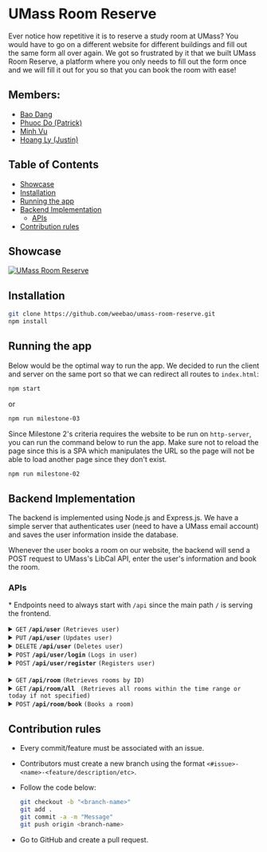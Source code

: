 # UMass Room Reserve

Ever notice how repetitive it is to reserve a study room at UMass? You would have to go on a different website for different buildings and fill out the same form all over again. We got so frustrated by it that we built UMass Room Reserve, a platform where you only needs to fill out the form once and we will fill it out for you so that you can book the room with ease!

## Members:

- [Bao Dang](https://github.com/weebao)
- [Phuoc Do (Patrick)](https://github.com/patdmp)
- [Minh Vu](https://github.com/Tristesse02)
- [Hoang Ly (Justin)](https://github.com/Unravel2802)

## Table of Contents

- [Showcase](#showcase)
- [Installation](#installation)
- [Running the app](#running-the-app)
- [Backend Implementation](#backend-implementation)
  - [APIs](#apis)
- [Contribution rules](#contribution-rules)

## Showcase

[![UMass Room Reserve](https://img.youtube.com/vi/JtVMitNVZec/0.jpg)](https://youtu.be/JtVMitNVZec)

## Installation

```bash
git clone https://github.com/weebao/umass-room-reserve.git
npm install
```

## Running the app

Below would be the optimal way to run the app. We decided to run the client and server on the same port so that we can redirect all routes to `index.html`:
```bash
npm start
```
or
```bash
npm run milestone-03
```

Since Milestone 2's criteria requires the website to be run on `http-server`, you can run the command below to run the app. Make sure not to reload the page since this is a SPA which manipulates the URL so the page will not be able to load another page since they don't exist.
```bash
npm run milestone-02
```

## Backend Implementation

The backend is implemented using Node.js and Express.js. We have a simple server that authenticates user (need to have a UMass email account) and saves the user information inside the database.

Whenever the user books a room on our website, the backend will send a POST request to UMass's LibCal API, enter the user's information and book the room.

### APIs 

\* Endpoints need to always start with `/api` since the main path `/` is serving the frontend.

<details>
 <summary><code>GET</code> <code><b>/api/user</b></code> <code>(Retrieves user)</code></summary>

##### Query Parameters

> | name      |  type     | data type               | description                                                           |
> |-----------|-----------|-------------------------|-----------------------------------------------------------------------|
> | email     |  required | string                  | The user's email.                                                    |

##### Responses

> | http code     | content-type                      | response                                                            |
> |---------------|-----------------------------------|---------------------------------------------------------------------|
> | `200`         | `application/json`                 | `{"email":"<email>","name":"<name>","id":"<id>"}`                   |
> | `404`         | `application/json`                 | `{"message":"User not found"}`                                      |
> | `500`         | `application/json`                 | `{"message":"Internal server error"}`                               |

##### Example URL

> ```text
>  GET /api/user?email=richards@cs.umass.edu
> ```

</details>

<details>
  <summary><code>PUT</code> <code><b>/api/user</b></code> <code>(Updates user)</code></summary>

##### Query Parameters

> | name      |  type     | data type               | description                                                           |
> |-----------|-----------|-------------------------|-----------------------------------------------------------------------|
> | email    |  required | string                  | The user's email.                                                    |

##### Request Body

> | name      |  type     | data type               | description                                                           |
> |-----------|-----------|-------------------------|-----------------------------------------------------------------------|
> | firstName       |  required | string                  | The user's first name.                                                     |
> | lastName       |  required | string                  | The user's last name.                                                     |
> | role       |  required | string                  | The user's role. ("Undergraduate", "Graduate", "Other")                                                     |
> | major       |  required | string                  | The user's major.                                                     |

##### Responses


> | http code     | content-type                      | response                                                            |
> |---------------|-----------------------------------|---------------------------------------------------------------------|
> | `200`         | `application/json`                 | `{"email":"<email>","name":"<name>","id":"<id>"}`                   |
> | `404`         | `application/json`                 | `{"message":"User not found"}`                                      |
> | `500`         | `application/json`                 | `{"message":"Internal server error"}`                               |

##### Example URL

> ```json
>  PUT /api/user?email=richards@cs.umass.edu
>  Request Body: 
>  {
>    "firstName": "Timothy D.",
>    "lastName": "Richards",
>    "role": "Other",
>    "major": "Computer Science"
>  }

</details>

<details>
 <summary><code>DELETE</code> <code><b>/api/user</b></code> <code>(Deletes user)</code></summary>

##### Query Parameters

> | name      |  type     | data type               | description                                                           |
> |-----------|-----------|-------------------------|-----------------------------------------------------------------------|
> | email    |  required | string                  | The user's email.                                                    |

##### Responses

> | http code     | content-type                      | response                                                            |
> |---------------|-----------------------------------|---------------------------------------------------------------------|
> | `200`         | `application/json`                 | `{"message":"User deleted"}`                                        |
> | `404`         | `application/json`                 | `{"message":"User not found"}`                                      |
> | `500`         | `application/json`                 | `{"message":"Internal server error"}`                               |


##### Example URL

> ```text
>  DELETE /api/user?email=richards@cs.umass.edu
> ``` 

</details>

<details>
 <summary><code>POST</code> <code><b>/api/user/login</b></code> <code>(Logs in user)</code></summary>

##### Request Body

> | name      |  type     | data type               | description                                                           |
> |-----------|-----------|-------------------------|-----------------------------------------------------------------------|
> | email      |  required | string                  | The user's email.                                                    |
> | password   |  required | string                  | The user's password.                                                 |

##### Responses

> | http code     | content-type                      | response                                                            |
> |---------------|-----------------------------------|---------------------------------------------------------------------|
> | `200`         | `application/json`                 | `{"email":"<email>","name":"<name>","id":"<id>"}`                   |
> | `400`         | `application/json`                 | `{"message":"Invalid credentials"}`                                 |
> | `404`         | `application/json`                 | `{"message":"User not found"}`                                      |
> | `500`         | `application/json`                 | `{"message":"Internal server error"}`                               |

##### Example URL

> ```json
>  POST /api/user/login
>  Request Body: 
>  {
>    "email": "richards@cs.umass.edu",
>    "password": "Iamthegoat"
>  }
> ```

</details>

<details>
 <summary><code>POST</code> <code><b>/api/user/register</b></code> <code>(Registers user)</code></summary>

##### Request Body

> | name      |  type     | data type               | description                                                           |
> |-----------|-----------|-------------------------|-----------------------------------------------------------------------|
> | email      |  required | string                  | The user's email.                                                    |
> | password   |  required | string                  | The user's password.                                                 |
> | firstName       |  required | string                  | The user's first name.                                                     |
> | lastName       |  required | string                  | The user's last name.                                                     |
> | role       |  required | string                  | The user's role. ("Undergraduate", "Graduate", "Other")                                                     |
> | major       |  required | string                  | The user's major.                                                     |

##### Responses

> | http code     | content-type                      | response                                                            |
> |---------------|-----------------------------------|---------------------------------------------------------------------|
> | `200`         | `application/json`                 | `{"email":"<email>","name":"<name>","id":"<id>"}`                   |
> | `400`         | `application/json`                 | `{"message":"Email already exists"}`                                |
> | `500`         | `application/json`                 | `{"message":"Internal server error"}`                               |

##### Example URL

> ```json
>  POST /api/user/register
>  Request Body: 
>  {
>    "email": "richards@cs.umass.edu",
>    "password": "Iamthegoat",
>    "firstName": "Tim",
>    "lastName": "Richards",
>    "role": "Other",
>    "major": "Computer Science"
>  }
> ```

</details>

</br>
<details>
 <summary><code>GET</code> <code><b>/api/room</b></code> <code>(Retrieves rooms by ID)</code></summary>

##### Query Parameters

> | name      |  type     | data type               | description                                                           |
> |-----------|-----------|-------------------------|-----------------------------------------------------------------------|
> | id      |  required | string                  | The room's id.                                                        |
> | date      |  optional | string                  | The date. (YYYY-MM-DD format)                                         |

##### Responses

> | http code     | content-type                      | response                                                            |
> |---------------|-----------------------------------|---------------------------------------------------------------------|
> | `200`         | `application/json`                 | `{"id":"<id>","name":"<name>","buildingId":"<buildingId>","buildingName":"<buildingName>","availableTimes":["<availableTimes>"],"img":"<img>","checksums":["<checksums>"]}`                   |
> | `400`         | `application/json`                 | `{"message":"Room ID is required"}`                                |
> | `400`         | `application/json`                 | `{"message":"Invalid time range"}`                                |
> | `404`         | `application/json`                 | `{"message":"Room not found"}`                                      |
> | `500`         | `application/json`                 | `{"message":"Internal server error"}`                               |

##### Example URL

> ```
>  GET /api/room?id=1
> ```

</details>

<details>
 <summary><code>GET</code> <code><b>/api/room/all </b></code> <code>(Retrieves all rooms within the time range or today if not specified)</code></summary>

##### Query Parameters

> | name      |  type     | data type               | description                                                           |
> |-----------|-----------|-------------------------|-----------------------------------------------------------------------|
> | date      |  optional | string                  | The date. (YYYY-MM-DD format)                                         |
> | startTime      |  optional | string                  | The start time. (HH:MM:SS format)                                       |
> | endTime      |  optional | string                  | The end time. (HH:MM:SS format)                                         |

##### Responses

> | http code     | content-type                      | response                                                            |
> |---------------|-----------------------------------|---------------------------------------------------------------------|
> | `200`         | `application/json`                 | `{"rooms":[{"id":"<id>","name":"<name>","buildingId":"<buildingId>","buildingName":"<buildingName>","availableTimes":["<availableTimes>"],"img":"<img>","checksums":["<checksums>"]}]}`                   |
> | `400`         | `application/json`                 | `{"message":"Invalid time range"}`                                |

##### Example URL

> ```
>  GET /api/room/all?date=2021-04-21&startTime=08:00:00&endTime=10:00:00
> ```

</details>

<details>
 <summary><code>POST</code> <code><b>/api/room/book</b></code> <code>(Books a room)</code></summary>

##### Query Parameters

> | name      |  type     | data type               | description                                                           |
> |-----------|-----------|-------------------------|-----------------------------------------------------------------------|
> | id      |  required | string                  | The room's id.                                                        |
> | date      |  required | string                  | The date. (YYYY-MM-DD format)                                         |
> | startTime      |  required | string                  | The start time. (HH:MM:SS format)                                       |
> | endTime      |  required | string                  | The end time. (HH:MM:SS format)                                         |


##### Request Body (FormData)

> | name      |  type     | data type               | description                                                           |
> |-----------|-----------|-------------------------|-----------------------------------------------------------------------|
> | firstName      |  required | string                  | The user's first name.                                                    |
> | lastName      |  required | string                  | The user's last name.                                                    |
> | email      |  required | string                  | The user's email.                                                    |
> | studentRole      |  required | string                  | The user's role.                                                    |
> | numPeople      |  required | ("3-5" \| "More than 5")                  | The number of people.                                                    |
> | useComputer      |  required | ("Yes" \| "No" \| "Maybe")               | Whether the user will use a computer.                                                    |
> | major      |  required | string                  | The user's major.                                                    

##### Responses

> | http code     | content-type                      | response                                                            |
> |---------------|-----------------------------------|---------------------------------------------------------------------|
> | `200`         | `application/json`                 | `{"message":"Room booked successfully"}`                 |
> | `400`         | `application/json`                 | `{"message":"Invalid time range"}`                                |
> | `400`         | `application/json`                 | `{"message":"Invalid form data"}`                                |
> | `404`         | `application/json`                 | `{"message":"Room not found"}`                                      |
> | `500`         | `application/json`                 | `{"message":"Internal server error"}`                               |

##### Example URL

> ```json
>  POST /api/room/book?id=1&date=2021-04-21&startTime=08:00:00&endTime=10:00:00
>  Request Body: 
>  {
>    "firstName": "Tim",
>    "lastName": "Richards",
>    "email": "richards@cs.umass.edu",
>    "studentRole": "Other",
>    "numPeople": "3-5",
>    "useComputer": "Yes",
>    "major": "Computer Science"
>  }

</details>

## Contribution rules

- Every commit/feature must be associated with an issue.
- Contributors must create a new branch using the format `<#issue>-<name>-<feature/description/etc>`.
- Follow the code below:

  ```bash
  git checkout -b "<branch-name>"
  git add .
  git commit -a -m "Message"
  git push origin <branch-name>
  ```
  
- Go to GitHub and create a pull request.
